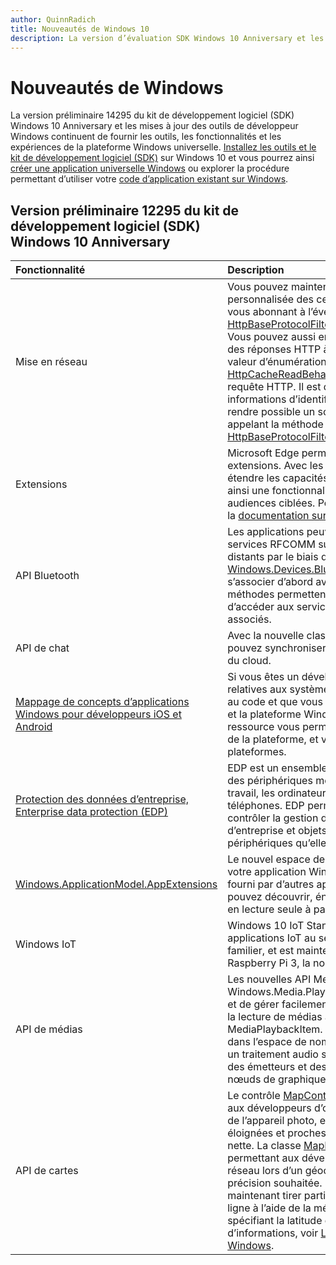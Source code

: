 ```yaml
---
author: QuinnRadich
title: Nouveautés de Windows 10
description: La version d’évaluation SDK Windows 10 Anniversary et les outils de développement offrent outils, fonctions et expertise sur la plateforme Windows universelle.
---
```


# Nouveautés de Windows

La version préliminaire 14295 du kit de développement logiciel (SDK) Windows 10 Anniversary et les mises à jour des outils de développeur Windows continuent de fournir les outils, les fonctionnalités et les expériences de la plateforme Windows universelle. [Installez les outils et le kit de développement logiciel (SDK)](https://developer.microsoft.com/en-us/windows/downloads#_blank) sur Windows 10 et vous pourrez ainsi [créer une application universelle Windows](https://msdn.microsoft.com/library/windows/apps/bg124288) ou explorer la procédure permettant d’utiliser votre [code d’application existant sur Windows](https://msdn.microsoft.com/library/windows/apps/mt238321).

## Version préliminaire 12295 du kit de développement logiciel (SDK) Windows 10 Anniversary

Fonctionnalité | Description
 :---- | :----
Mise en réseau | Vous pouvez maintenant fournir votre propre validation personnalisée des certificats SSL/TLS de serveur en vous abonnant à l’événement [HttpBaseProtocolFilter.ServerCustomValidationRequest](https://msdn.microsoft.com/library/windows/apps/windows.web.http.filters.httpbaseprotocolfilter.aspx#_blank). Vous pouvez aussi entièrement désactiver la lecture des réponses HTTP à partir du cache en spécifiant la valeur d’énumération [HttpCacheReadBehavior.NoCache](https://msdn.microsoft.com/library/windows/apps/windows.web.http.filters.httpcachereadbehavior.aspx#_blank) dans une requête HTTP. Il est désormais possible d’effacer les informations d’identification d’authentification pour rendre possible un scénario de « fin de session » en appelant la méthode [HttpBaseProtocolFilter.ClearAuthenticationCache](https://msdn.microsoft.com/library/windows/apps/windows.web.http.filters.httpbaseprotocolfilter.aspx#_blank).
Extensions | Microsoft Edge permet désormais d’utiliser des extensions. Avec les extensions, les utilisateurs peuvent étendre les capacités de Microsoft Edge, fournissant ainsi une fonctionnalité de niche essentielle pour les audiences ciblées. Pour plus d’informations, consultez la [documentation sur les extensions](https://developer.microsoft.com/en-us/microsoft-edge/platform/documentation/extensions/#_blank).
API Bluetooth | Les applications peuvent maintenant accéder aux services RFCOMM sur des périphériques Bluetooth distants par le biais de [Windows.Devices.Bluetooth et Windows.Devices.Bluetooth.Rfcomm](https://msdn.microsoft.com/library/windows/apps/windows.devices.bluetooth.aspx#_blank) sans avoir à s’associer d’abord avec le périphérique. De nouvelles méthodes permettent aux applications de rechercher et d’accéder aux services RFCOMM sur des appareils non associés.
API de chat | Avec la nouvelle classe [ChatSyncManager](https://msdn.microsoft.com/library/windows/apps/mt414181.aspx#_blank), vous pouvez synchroniser des SMS à destination et à partir du cloud.
[Mappage de concepts d’applications Windows pour développeurs iOS et Android](https://msdn.microsoft.com/windows/uwp/porting/android-ios-uwp-map#_blank) | Si vous êtes un développeur doté de compétences relatives aux systèmes d’exploitation Android ou iOS et au code et que vous souhaitez migrer vers Windows 10 et la plateforme Windows universelle (UWP), cette ressource vous permettra de mapper les fonctionnalités de la plateforme, et vos connaissances, entre les trois plateformes.
[Protection des données d’entreprise, Enterprise data protection (EDP)](https://msdn.microsoft.com/windows/uwp/enterprise/edp-hub?branch=build2016#_blank) | EDP est un ensemble de fonctionnalités pour la gestion des périphériques mobiles (GPM) sur les postes de travail, les ordinateurs de bureau, les tablettes et les téléphones. EDP permet à une entreprise de mieux contrôler la gestion de ses données (fichiers d’entreprise et objets Blob relatifs aux données) sur les périphériques qu’elle gère.
[Windows.ApplicationModel.AppExtensions](https://msdn.microsoft.com/library/windows/apps/windows.applicationmodel.appextensions.aspx#_blank) | Le nouvel espace de noms AppExtensions permet à votre application Windows Store d’héberger le contenu fourni par d’autres applications Windows Store. Vous pouvez découvrir, énumérer et accéder à du contenu en lecture seule à partir de ces applications.
Windows IoT | Windows 10 IoT Standard vous permet de créer des applications IoT au sein de l’environnement Windows familier, et est maintenant disponible sur Raspberry Pi 3, la nouvelle carte Raspberry Pi.
API de médias | Les nouvelles API MediaBreak dans l’espace de noms Windows.Media.Playback vous permettent de planifier et de gérer facilement les coupures de médias lors de la lecture de médias à l’aide de MediaSource et MediaPlaybackItem. Les nouvelles API AudioGraph dans l’espace de noms Windows.Media.Audio ajoutent un traitement audio spatial qui vous permet d’attribuer des émetteurs et des écouteurs en position 3D aux nœuds de graphiques audio.
API de cartes | Le contrôle [MapControl](https://msdn.microsoft.com/library/windows/apps/windows.ui.xaml.controls.maps.mapcontrol.aspx#_blank) a été amélioré pour permettre aux développeurs d’obtenir une région visible proche de l’appareil photo, en excluant les régions très éloignées et proches de l’horizon dans une vue très nette. La classe [MapLocationFinder](https://msdn.microsoft.com/library/windows/apps/windows.services.maps.maplocationfinder.aspx#_blank) a été étendue, permettant aux développeurs d’optimiser le trafic réseau lors d’un géocodage inverse en spécifiant une précision souhaitée. Les développeurs peuvent maintenant tirer parti du téléchargement de cartes hors ligne à l’aide de la méthode [LaunchUriAsync](https://msdn.microsoft.com/library/windows/apps/hh701480.aspx#_blank) et en spécifiant la latitude et la longitude. Pour plus d’informations, voir [Lancer l’application Cartes Windows](https://msdn.microsoft.com/windows/uwp/launch-resume/launch-maps-app#_blank).


<!--HONumber=Jun16_HO3-->


